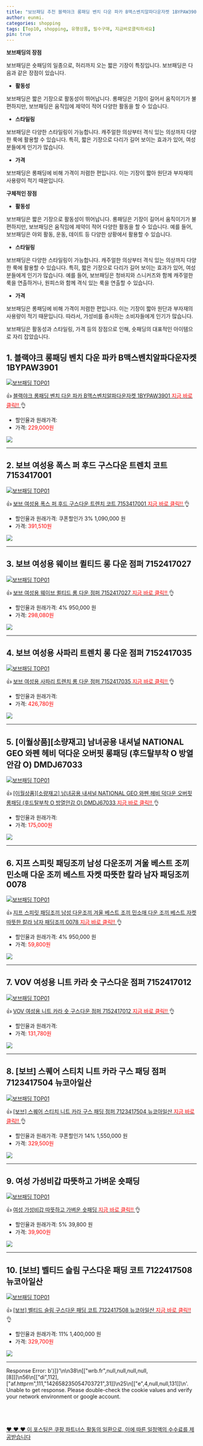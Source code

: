 ```yaml
---
title: "보브패딩 추천 블랙야크 롱패딩 벤치 다운 파카 B맥스벤치알파다운자켓 1BYPAW3901 비교 장점 구매시 주의사항"
author: eunmi.
categories: shopping
tags: [Top10, shopping, 유행상품, 필수구매, 지금바로클릭하세요]
pin: true
---
```

**보브패딩의 장점**

보브패딩은 숏패딩의 일종으로, 허리까지 오는 짧은 기장이 특징입니다. 보브패딩은 다음과 같은 장점이 있습니다.

* **활동성**

보브패딩은 짧은 기장으로 활동성이 뛰어납니다. 롱패딩은 기장이 길어서 움직이기가 불편하지만, 보브패딩은 움직임에 제약이 적어 다양한 활동을 할 수 있습니다.

* **스타일링**

보브패딩은 다양한 스타일링이 가능합니다. 캐주얼한 의상부터 격식 있는 의상까지 다양한 룩에 활용할 수 있습니다. 특히, 짧은 기장으로 다리가 길어 보이는 효과가 있어, 여성분들에게 인기가 많습니다.

* **가격**

보브패딩은 롱패딩에 비해 가격이 저렴한 편입니다. 이는 기장이 짧아 원단과 부자재의 사용량이 적기 때문입니다.

**구체적인 장점**

* **활동성**

보브패딩은 짧은 기장으로 활동성이 뛰어납니다. 롱패딩은 기장이 길어서 움직이기가 불편하지만, 보브패딩은 움직임에 제약이 적어 다양한 활동을 할 수 있습니다. 예를 들어, 보브패딩은 야외 활동, 운동, 데이트 등 다양한 상황에서 활용할 수 있습니다.

* **스타일링**

보브패딩은 다양한 스타일링이 가능합니다. 캐주얼한 의상부터 격식 있는 의상까지 다양한 룩에 활용할 수 있습니다. 특히, 짧은 기장으로 다리가 길어 보이는 효과가 있어, 여성분들에게 인기가 많습니다. 예를 들어, 보브패딩은 청바지와 스니커즈와 함께 캐주얼한 룩을 연출하거나, 원피스와 함께 격식 있는 룩을 연출할 수 있습니다.

* **가격**

보브패딩은 롱패딩에 비해 가격이 저렴한 편입니다. 이는 기장이 짧아 원단과 부자재의 사용량이 적기 때문입니다. 따라서, 가성비를 중시하는 소비자들에게 인기가 많습니다.

보브패딩은 활동성과 스타일링, 가격 등의 장점으로 인해, 숏패딩의 대표적인 아이템으로 자리 잡았습니다.

   

## 1. 블랙야크 롱패딩 벤치 다운 파카 B맥스벤치알파다운자켓 1BYPAW3901

[![보브패딩 TOP01](https://thumbnail8.coupangcdn.com/thumbnails/remote/230x230ex/image/vendor_inventory/657e/f754de5c61a3c85c81e364fe752833a26b05def75c14b159467c2f4ca492.jpg)](https://link.coupang.com/re/AFFSDP?lptag=AF3617701&subid=GithubCoopas&pageKey=6914246021&traceid=V0-153&itemId=16823590204&vendorItemId=83232111254)


👍 [블랙야크 롱패딩 벤치 다운 파카 B맥스벤치알파다운자켓 1BYPAW3901 <font color=red> 지금 바로 클릭!! </font> ](https://link.coupang.com/re/AFFSDP?lptag=AF3617701&subid=GithubCoopas&pageKey=6914246021&traceid=V0-153&itemId=16823590204&vendorItemId=83232111254) 👌 


- 할인율과 원래가격: 
- 가격: <span style='color:red'>229,000원</span>

[![](/discount_price.png)](https://link.coupang.com/re/AFFSDP?lptag=AF3617701&subid=GithubCoopas&pageKey=6914246021&traceid=V0-153&itemId=16823590204&vendorItemId=83232111254)

---


   

## 2. 보브 여성용 폭스 퍼 후드 구스다운 트렌치 코트 7153417001

[![보브패딩 TOP01](https://thumbnail6.coupangcdn.com/thumbnails/remote/230x230ex/image/retail/images/2023/09/11/10/5/5f9955e9-ade4-4268-a0a8-24a7d2aa1182.jpg)](https://link.coupang.com/re/AFFSDP?lptag=AF3617701&subid=GithubCoopas&pageKey=7577835626&traceid=V0-153&itemId=20051496809&vendorItemId=87147715838)


👍 [보브 여성용 폭스 퍼 후드 구스다운 트렌치 코트 7153417001 <font color=red> 지금 바로 클릭!! </font> ](https://link.coupang.com/re/AFFSDP?lptag=AF3617701&subid=GithubCoopas&pageKey=7577835626&traceid=V0-153&itemId=20051496809&vendorItemId=87147715838) 👌 


- 할인율과 원래가격: 쿠폰할인가 3%  1,090,000   원
- 가격: <span style='color:red'>391,510원</span>

[![](/discount_price.png)](https://link.coupang.com/re/AFFSDP?lptag=AF3617701&subid=GithubCoopas&pageKey=7577835626&traceid=V0-153&itemId=20051496809&vendorItemId=87147715838)

---


   

## 3. 보브 여성용 웨이브 퀼티드 롱 다운 점퍼 7152417027

[![보브패딩 TOP01](https://thumbnail9.coupangcdn.com/thumbnails/remote/230x230ex/image/retail/images/2022/11/24/10/4/8866bb11-ccdb-4964-9d31-ba5a406084ad.jpg)](https://link.coupang.com/re/AFFSDP?lptag=AF3617701&subid=GithubCoopas&pageKey=6944465703&traceid=V0-153&itemId=16851190353&vendorItemId=84030168932)


👍 [보브 여성용 웨이브 퀼티드 롱 다운 점퍼 7152417027 <font color=red> 지금 바로 클릭!! </font> ](https://link.coupang.com/re/AFFSDP?lptag=AF3617701&subid=GithubCoopas&pageKey=6944465703&traceid=V0-153&itemId=16851190353&vendorItemId=84030168932) 👌 


- 할인율과 원래가격: 4%  950,000   원
- 가격: <span style='color:red'>298,080원</span>

[![](/discount_price.png)](https://link.coupang.com/re/AFFSDP?lptag=AF3617701&subid=GithubCoopas&pageKey=6944465703&traceid=V0-153&itemId=16851190353&vendorItemId=84030168932)

---


   

## 4. 보브 여성용 사파리 트렌치 롱 다운 점퍼 7152417035

[![보브패딩 TOP01](https://thumbnail6.coupangcdn.com/thumbnails/remote/230x230ex/image/retail/images/2022/11/24/10/2/4036f197-169d-47d1-a74c-ea355a22d72b.jpg)](https://link.coupang.com/re/AFFSDP?lptag=AF3617701&subid=GithubCoopas&pageKey=6944465716&traceid=V0-153&itemId=16851190437&vendorItemId=84030169019)


👍 [보브 여성용 사파리 트렌치 롱 다운 점퍼 7152417035 <font color=red> 지금 바로 클릭!! </font> ](https://link.coupang.com/re/AFFSDP?lptag=AF3617701&subid=GithubCoopas&pageKey=6944465716&traceid=V0-153&itemId=16851190437&vendorItemId=84030169019) 👌 


- 할인율과 원래가격: 
- 가격: <span style='color:red'>426,780원</span>

[![](/discount_price.png)](https://link.coupang.com/re/AFFSDP?lptag=AF3617701&subid=GithubCoopas&pageKey=6944465716&traceid=V0-153&itemId=16851190437&vendorItemId=84030169019)

---


   

## 5. [이월상품][소량재고] 남녀공용 내셔널 NATIONAL GEO 와펜 헤비 덕다운 오버핏 롱패딩 (후드탈부착 O 방열안감 O) DMDJ67033

[![보브패딩 TOP01](https://thumbnail9.coupangcdn.com/thumbnails/remote/230x230ex/image/vendor_inventory/7a04/6ce15c82691a9d2a415ce3e6e48e12eb509a89f151c34be981cebe46a072.png)](https://link.coupang.com/re/AFFSDP?lptag=AF3617701&subid=GithubCoopas&pageKey=7652396004&traceid=V0-153&itemId=20364755523&vendorItemId=87448681605)


👍 [[이월상품][소량재고] 남녀공용 내셔널 NATIONAL GEO 와펜 헤비 덕다운 오버핏 롱패딩 (후드탈부착 O 방열안감 O) DMDJ67033 <font color=red> 지금 바로 클릭!! </font> ](https://link.coupang.com/re/AFFSDP?lptag=AF3617701&subid=GithubCoopas&pageKey=7652396004&traceid=V0-153&itemId=20364755523&vendorItemId=87448681605) 👌 


- 할인율과 원래가격: 
- 가격: <span style='color:red'>175,000원</span>

[![](/discount_price.png)](https://link.coupang.com/re/AFFSDP?lptag=AF3617701&subid=GithubCoopas&pageKey=7652396004&traceid=V0-153&itemId=20364755523&vendorItemId=87448681605)

---


   

## 6. 지프 스피릿 패딩조끼 남성 다운조끼 겨울 베스트 조끼 민소매 다운 조끼 베스트 자켓 따뜻한 칼라 남자 패딩조끼 0078

[![보브패딩 TOP01](https://thumbnail8.coupangcdn.com/thumbnails/remote/230x230ex/image/vendor_inventory/edf8/417ac3866d01de81f633f968ec4a058209fdecf90129dd2f54e053a258b4.jpg)](https://link.coupang.com/re/AFFSDP?lptag=AF3617701&subid=GithubCoopas&pageKey=6919706416&traceid=V0-153&itemId=16705200495&vendorItemId=83887667901)


👍 [지프 스피릿 패딩조끼 남성 다운조끼 겨울 베스트 조끼 민소매 다운 조끼 베스트 자켓 따뜻한 칼라 남자 패딩조끼 0078 <font color=red> 지금 바로 클릭!! </font> ](https://link.coupang.com/re/AFFSDP?lptag=AF3617701&subid=GithubCoopas&pageKey=6919706416&traceid=V0-153&itemId=16705200495&vendorItemId=83887667901) 👌 


- 할인율과 원래가격: 4%  950,000   원
- 가격: <span style='color:red'>59,800원</span>

[![](/discount_price.png)](https://link.coupang.com/re/AFFSDP?lptag=AF3617701&subid=GithubCoopas&pageKey=6919706416&traceid=V0-153&itemId=16705200495&vendorItemId=83887667901)

---


   

## 7. VOV 여성용 니트 카라 숏 구스다운 점퍼 7152417012

[![보브패딩 TOP01](https://thumbnail9.coupangcdn.com/thumbnails/remote/230x230ex/image/retail/images/2022/09/23/11/7/1a6b0a0f-dbaa-4f19-9686-24fd03ac0ab6.jpg)](https://link.coupang.com/re/AFFSDP?lptag=AF3617701&subid=GithubCoopas&pageKey=6795332031&traceid=V0-153&itemId=16021788632&vendorItemId=83226182880)


👍 [VOV 여성용 니트 카라 숏 구스다운 점퍼 7152417012 <font color=red> 지금 바로 클릭!! </font> ](https://link.coupang.com/re/AFFSDP?lptag=AF3617701&subid=GithubCoopas&pageKey=6795332031&traceid=V0-153&itemId=16021788632&vendorItemId=83226182880) 👌 


- 할인율과 원래가격: 
- 가격: <span style='color:red'>131,780원</span>

[![](/discount_price.png)](https://link.coupang.com/re/AFFSDP?lptag=AF3617701&subid=GithubCoopas&pageKey=6795332031&traceid=V0-153&itemId=16021788632&vendorItemId=83226182880)

---


   

## 8. [보브] 스퀘어 스티치 니트 카라 구스 패딩 점퍼 7123417504 뉴코아일산

[![보브패딩 TOP01](https://thumbnail10.coupangcdn.com/thumbnails/remote/230x230ex/image/vendor_inventory/fc8c/07ebba812b2f4602614f4a4cb3e2a10f80c2371bdf2693ca82f8cd504794.jpg)](https://link.coupang.com/re/AFFSDP?lptag=AF3617701&subid=GithubCoopas&pageKey=7571323711&traceid=V0-153&itemId=19968159097&vendorItemId=87066728692)


👍 [[보브] 스퀘어 스티치 니트 카라 구스 패딩 점퍼 7123417504 뉴코아일산 <font color=red> 지금 바로 클릭!! </font> ](https://link.coupang.com/re/AFFSDP?lptag=AF3617701&subid=GithubCoopas&pageKey=7571323711&traceid=V0-153&itemId=19968159097&vendorItemId=87066728692) 👌 


- 할인율과 원래가격: 쿠폰할인가 14%  1,550,000   원
- 가격: <span style='color:red'>329,500원</span>

[![](/discount_price.png)](https://link.coupang.com/re/AFFSDP?lptag=AF3617701&subid=GithubCoopas&pageKey=7571323711&traceid=V0-153&itemId=19968159097&vendorItemId=87066728692)

---


   

## 9. 여성 가성비갑 따뜻하고 가벼운 숏패딩

[![보브패딩 TOP01](https://thumbnail7.coupangcdn.com/thumbnails/remote/230x230ex/image/vendor_inventory/807a/559970003f74d4c244eab65bebea42b1139ad46df8042ffc8fd93e49e4c7.jpg)](https://link.coupang.com/re/AFFSDP?lptag=AF3617701&subid=GithubCoopas&pageKey=7636791663&traceid=V0-153&itemId=20280647758&vendorItemId=87367277943)


👍 [여성 가성비갑 따뜻하고 가벼운 숏패딩 <font color=red> 지금 바로 클릭!! </font> ](https://link.coupang.com/re/AFFSDP?lptag=AF3617701&subid=GithubCoopas&pageKey=7636791663&traceid=V0-153&itemId=20280647758&vendorItemId=87367277943) 👌 


- 할인율과 원래가격: 5%  39,800   원
- 가격: <span style='color:red'>39,900원</span>

[![](/discount_price.png)](https://link.coupang.com/re/AFFSDP?lptag=AF3617701&subid=GithubCoopas&pageKey=7636791663&traceid=V0-153&itemId=20280647758&vendorItemId=87367277943)

---


   

## 10. [보브] 벨티드 슬림 구스다운 패딩 코트 7122417508 뉴코아일산

[![보브패딩 TOP01](https://thumbnail8.coupangcdn.com/thumbnails/remote/230x230ex/image/vendor_inventory/34cb/93bc87f3224e50436eebd8ad32672f99b0e5123b9785f657245edf6cffc3.jpg)](https://link.coupang.com/re/AFFSDP?lptag=AF3617701&subid=GithubCoopas&pageKey=6847025409&traceid=V0-153&itemId=16298501638&vendorItemId=83490848656)


👍 [[보브] 벨티드 슬림 구스다운 패딩 코트 7122417508 뉴코아일산 <font color=red> 지금 바로 클릭!! </font> ](https://link.coupang.com/re/AFFSDP?lptag=AF3617701&subid=GithubCoopas&pageKey=6847025409&traceid=V0-153&itemId=16298501638&vendorItemId=83490848656) 👌 


- 할인율과 원래가격: 11%  1,400,000   원
- 가격: <span style='color:red'>329,700원</span>

[![](/discount_price.png)](https://link.coupang.com/re/AFFSDP?lptag=AF3617701&subid=GithubCoopas&pageKey=6847025409&traceid=V0-153&itemId=16298501638&vendorItemId=83490848656)

---
Response Error: b')]}\'\n\n38\n[["wrb.fr",null,null,null,null,[8]]]\n56\n[["di",112],["af.httprm",111,"142658235054703721",31]]\n25\n[["e",4,null,null,131]]\n'. 
Unable to get response.
Please double-check the cookie values and verify your network environment or google account.<br><br><br><br><br> [ ❤ ❤ ❤ 이 포스팅은 쿠팡 파트너스 활동의 일환으로, 이에 따른 일정액의 수수료를 제공받습니다](https://link.coupang.com/a/bcEFyh)